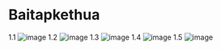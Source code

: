# Baitapkethua
1.1
![image](https://user-images.githubusercontent.com/92080822/236115366-0193df01-f2ec-49ca-aab8-afde90175cbe.png)
1.2
![image](https://user-images.githubusercontent.com/92080822/236115379-66d6d73d-d599-4791-b144-b26618db51f4.png)
1.3
![image](https://user-images.githubusercontent.com/92080822/236115395-dd15a921-f2e0-4336-8ae8-a0d8b5a49174.png)
1.4
![image](https://user-images.githubusercontent.com/92080822/236115406-e9f8e7a5-0f53-471e-9b99-38bfcfb3bd9d.png)
1.5
![image](https://user-images.githubusercontent.com/92080822/236115420-e39c1116-3d57-40be-aea3-396466d2894e.png)
